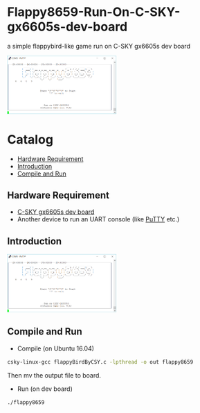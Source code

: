 Flappy8659-Run-On-C-SKY-gx6605s-dev-board
===
a simple flappybird-like game run on C-SKY gx6605s dev board

<img src="assets/首页截图（离线版本）.png" width="50%" height="50%">

# Catalog
* [Hardware Requirement](#hardware-requirement)
* [Introduction](#introduction)
* [Compile and Run](#compile-and-run)

## Hardware Requirement

* [C-SKY gx6605s dev board](https://c-sky.github.io/docs/gx6605s.html "C-SKY gx6605s dev board")
* Another device to run an UART console (like [PuTTY](https://putty.org "PuTTY") etc.)

## Introduction

<img src="assets/首页截图（离线版本）.png" width="50%" height="50%">

## Compile and Run
* Compile (on Ubuntu 16.04)
```Bash
csky-linux-gcc flappyBirdByCSY.c -lpthread -o out flappy8659
```
Then mv the output file to board.
* Run (on dev board)
```Bash
./flappy8659
```
